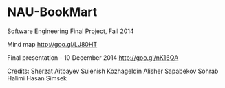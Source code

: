 NAU-BookMart
============

Software Engineering Final Project, Fall 2014

Mind map
http://goo.gl/LJ80HT

Final presentation - 10 December 2014
http://goo.gl/nK16QA

Credits:
Sherzat Aitbayev
Suienish Kozhageldin
Alisher Sapabekov
Sohrab Halimi
Hasan Simsek

